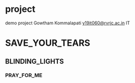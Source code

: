 # project
demo project
Gowtham Kommalapati
y19it060@rvrjc.ac.in
IT

# SAVE_YOUR_TEARS
## BLINDING_LIGHTS
### PRAY_FOR_ME
